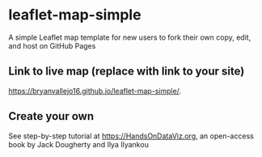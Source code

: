 # leaflet-map-simple
A simple Leaflet map template for new users to fork their own copy, edit, and host on GitHub Pages

## Link to live map (replace with link to your site)
https://bryanvallejo16.github.io/leaflet-map-simple/.

## Create your own
See step-by-step tutorial at https://HandsOnDataViz.org, an open-access book by Jack Dougherty and Ilya Ilyankou
